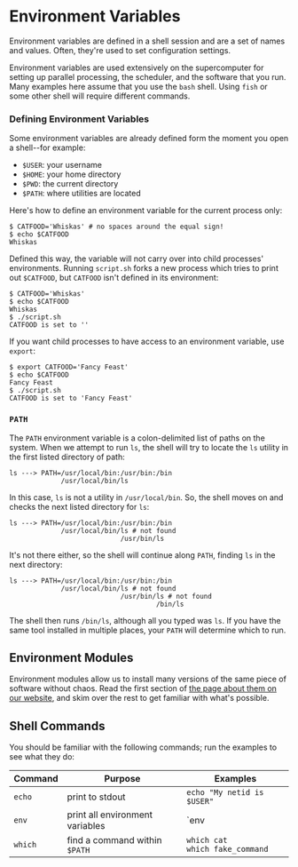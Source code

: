 ---
---

# Environment Variables

Environment variables are defined in a shell session and are a set of names and values. Often, they're used to set configuration settings. 

Environment variables are used extensively on the supercomputer for setting up parallel processing, the scheduler, and the software that you run. Many examples here assume that you use the `bash` shell. Using `fish` or some other shell will require different commands.

### Defining Environment Variables

Some environment variables are already defined form the moment you open a shell--for example:

- `$USER`: your username
- `$HOME`: your home directory
- `$PWD`: the current directory
- `$PATH`: where utilities are located

Here's how to define an environment variable for the current process only:

```shell
$ CATFOOD='Whiskas' # no spaces around the equal sign!
$ echo $CATFOOD
Whiskas
```

Defined this way, the variable will not carry over into child processes' environments. Running `script.sh` forks a new process which tries to print out `$CATFOOD`, but `CATFOOD` isn't defined in its environment:

```shell
$ CATFOOD='Whiskas'
$ echo $CATFOOD
Whiskas
$ ./script.sh
CATFOOD is set to ''
```

If you want child processes to have access to an environment variable, use `export`:

```shell
$ export CATFOOD='Fancy Feast'
$ echo $CATFOOD
Fancy Feast
$ ./script.sh
CATFOOD is set to 'Fancy Feast'
```

### `PATH`

The `PATH` environment variable is a colon-delimited list of paths on the system. When we attempt to run `ls`, the shell will try to locate the `ls` utility in the first listed directory of path:

```shell
ls ---> PATH=/usr/local/bin:/usr/bin:/bin
             /usr/local/bin/ls
```

In this case, `ls` is not a utility in `/usr/local/bin`. So, the shell moves on and checks the next listed directory for `ls`:

```shell
ls ---> PATH=/usr/local/bin:/usr/bin:/bin
             /usr/local/bin/ls # not found
                            /usr/bin/ls
```

It's not there either, so the shell will continue along `PATH`, finding `ls` in the next directory:

```shell
ls ---> PATH=/usr/local/bin:/usr/bin:/bin
             /usr/local/bin/ls # not found
                            /usr/bin/ls # not found
                                     /bin/ls
```

The shell then runs `/bin/ls`, although all you typed was `ls`. If you have the same tool installed in multiple places, your `PATH` will determine which to run.



## Environment Modules

Environment modules allow us to install many versions of the same piece of software without chaos. Read the first section of [the page about them on our website](https://rc.byu.edu/wiki/?id=Environment+Modules), and skim over the rest to get familiar with what's possible.



## Shell Commands

You should be familiar with the following commands; run the examples to see what they do:

| Command | Purpose | Examples |
| --- | --- | --- |
| `echo` | print to stdout | `echo "My netid is $USER"` |
| `env` | print all environment variables | `env | grep $USER` |
| `which` | find a command within `$PATH` | `which cat`<br/>`which fake_command` |
